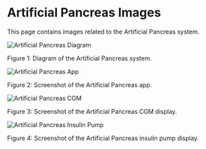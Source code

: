 # Artificial Pancreas Images

This page contains images related to the Artificial Pancreas system.

![Artificial Pancreas Diagram](images/artificial-pancreas-diagram.png)

Figure 1: Diagram of the Artificial Pancreas system.

![Artificial Pancreas App](images/artificial-pancreas-app.png)

Figure 2: Screenshot of the Artificial Pancreas app.

![Artificial Pancreas CGM](images/artificial-pancreas-cgm.png)

Figure 3: Screenshot of the Artificial Pancreas CGM display.

![Artificial Pancreas Insulin Pump](images/artificial-pancreas-insulin-pump.png)

Figure 4: Screenshot of the Artificial Pancreas insulin pump display.
